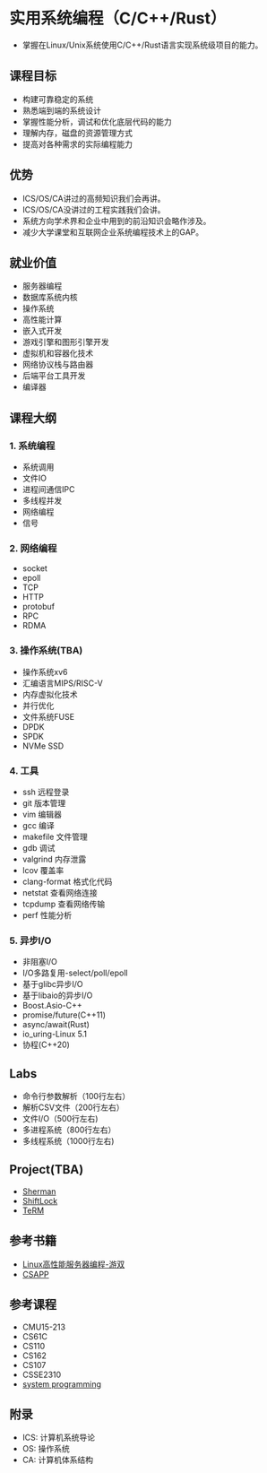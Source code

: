 # 实用系统编程（C/C++/Rust）
- 掌握在Linux/Unix系统使用C/C++/Rust语言实现系统级项目的能力。

## 课程目标
- 构建可靠稳定的系统
- 熟悉端到端的系统设计
- 掌握性能分析，调试和优化底层代码的能力
- 理解内存，磁盘的资源管理方式
- 提高对各种需求的实际编程能力

## 优势
- ICS/OS/CA讲过的高频知识我们会再讲。
- ICS/OS/CA没讲过的工程实践我们会讲。
- 系统方向学术界和企业中用到的前沿知识会略作涉及。
- 减少大学课堂和互联网企业系统编程技术上的GAP。

## 就业价值
- 服务器编程
- 数据库系统内核
- 操作系统
- 高性能计算
- 嵌入式开发
- 游戏引擎和图形引擎开发
- 虚拟机和容器化技术
- 网络协议栈与路由器
- 后端平台工具开发
- 编译器


## 课程大纲
### 1. 系统编程
- 系统调用
- 文件IO
- 进程间通信IPC
- 多线程并发
- 网络编程
- 信号

### 2. 网络编程
- socket
- epoll
- TCP
- HTTP
- protobuf
- RPC
- RDMA

### 3. 操作系统(TBA)
- 操作系统xv6
- 汇编语言MIPS/RISC-V
- 内存虚拟化技术
- 并行优化
- 文件系统FUSE
- DPDK
- SPDK
- NVMe SSD

### 4. 工具
- ssh 远程登录
- git 版本管理
- vim 编辑器
- gcc 编译
- makefile 文件管理
- gdb 调试
- valgrind 内存泄露
- lcov 覆盖率
- clang-format 格式化代码
- netstat 查看网络连接
- tcpdump 查看网络传输
- perf 性能分析

### 5. 异步I/O
- 非阻塞I/O
- I/O多路复用-select/poll/epoll
- 基于glibc异步I/O
- 基于libaio的异步I/O
- Boost.Asio-C++
- promise/future(C++11)
- async/await(Rust)
- io_uring-Linux 5.1
- 协程(C++20)

##  Labs
- 命令行参数解析（100行左右）
- 解析CSV文件（200行左右）
- 文件I/O（500行左右)
- 多进程系统（800行左右）
- 多线程系统（1000行左右)
 
## Project(TBA)
- [Sherman](https://github.com/thustorage/Sherman)
- [ShiftLock](https://github.com/thustorage/shiftlock)
- [TeRM](https://github.com/thustorage/TeRM)


## 参考书籍
- [Linux高性能服务器编程-游双](./books/Linux高性能服务器编程%20(游双　著)%20(z-lib.org).pdf)
- [CSAPP](https://csapp.cs.cmu.edu/)


## 参考课程
- CMU15-213
- CS61C
- CS110
- CS162
- CS107
- CSSE2310
- [system programming](https://github.com/ls1-sys-prog-course/docs)

## 附录
- ICS: 计算机系统导论
- OS: 操作系统
- CA: 计算机体系结构